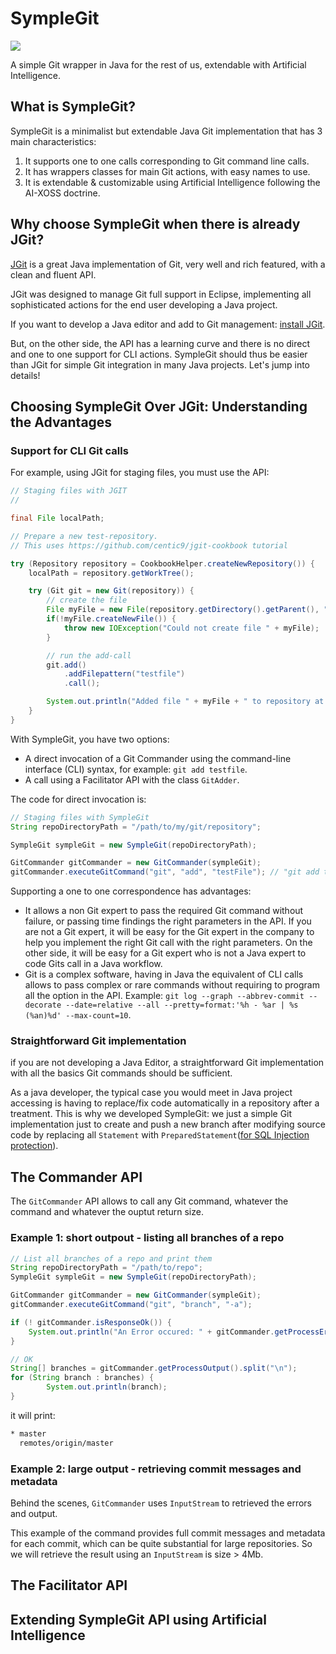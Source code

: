 # SympleGit
<img src="https://www.symplegit.com/img/arrow_fork2.png" />

A simple Git wrapper in Java for the rest of us, extendable with Artificial Intelligence.

## What is SympleGit?

SympleGit is a minimalist but extendable Java Git implementation that has 3 main characteristics:

1. It supports one to one calls corresponding to Git command line calls.
2. It has wrappers classes for main Git actions, with easy names to use.
3. It is extendable & customizable using Artificial Intelligence  following the AI-XOSS doctrine.

## Why choose SympleGit when there is already JGit?

[JGit](https://www.eclipse.org/jgit/) is a great Java implementation of Git, very well and rich featured, with a clean and fluent API. 

JGit was designed to manage Git full support in Eclipse, implementing all sophisticated actions for the end user developing  a Java project. 

If you want to develop a Java editor and add to Git management: [install JGit](https://mvnrepository.com/artifact/org.eclipse.jgit/org.eclipse.jgit).

But, on the other side, the API has a learning curve and there is no direct and one to one support for CLI actions. SympleGit  should thus be easier than JGit for simple Git integration in many Java projects. Let's jump into details!

## Choosing SympleGit Over JGit: Understanding the Advantages

### Support for CLI Git calls

For example, using JGit for staging files, you must use the API:

```java
// Staging files with JGIT
//

final File localPath;

// Prepare a new test-repository. 
// This uses https://github.com/centic9/jgit-cookbook tutorial

try (Repository repository = CookbookHelper.createNewRepository()) {
    localPath = repository.getWorkTree();

    try (Git git = new Git(repository)) {
        // create the file
        File myFile = new File(repository.getDirectory().getParent(), "testfile");
        if(!myFile.createNewFile()) {
            throw new IOException("Could not create file " + myFile);
        }

        // run the add-call
        git.add()
            .addFilepattern("testfile")
            .call();

        System.out.println("Added file " + myFile + " to repository at " + repository.getDirectory());
    }
}

```

With SympleGit, you have two options:

- A direct invocation of a Git Commander using the command-line interface (CLI) syntax, for example: `git add testfile`.
- A call using a Facilitator API with the class `GitAdder`.

The code for direct invocation is:

```java
// Staging files with SympleGit
String repoDirectoryPath = "/path/to/my/git/repository";

SympleGit sympleGit = new SympleGit(repoDirectoryPath);

GitCommander gitCommander = new GitCommander(sympleGit);
gitCommander.executeGitCommand("git", "add", "testFile"); // "git add testfile" ;-)
```

Supporting a one to one correspondence has advantages:

- It allows a non Git expert to pass the required Git command without failure, or passing time findings the right parameters in the API. If you are not a Git expert, it will be easy for the Git expert in the company to help you implement the right Git call with the right parameters. On the other side, it will be easy for a Git expert who is not a Java expert to code Gits call in a Java workflow.
- Git is a complex software, having in Java the equivalent of CLI calls allows to pass complex or rare commands without requiring to program all the option in the API. Example: `git log --graph --abbrev-commit --decorate --date=relative --all --pretty=format:'%h - %ar | %s (%an)%d' --max-count=10`.

### Straightforward Git implementation

if you are not developing a Java Editor, a straightforward Git implementation with all the basics Git commands should be sufficient.

As a java developer, the typical case you would meet in Java project accessing is having to replace/fix code automatically in a repository after a treatment. This is why we developed SympleGit: we just a simple Git implementation just to create and push a new branch after modifying source code by replacing all `Statement` with `PreparedStatement`([for SQL Injection protection](https://www.sqlephant.com/product/#sqli)).

## The Commander API

The `GitCommander` API allows to call any Git command, whatever the command and whatever the ouptut return size.

### Example 1: short outpout - listing all branches of a repo

```java
// List all branches of a repo and print them 
String repoDirectoryPath = "/path/to/repo";
SympleGit sympleGit = new SympleGit(repoDirectoryPath);

GitCommander gitCommander = new GitCommander(sympleGit);
gitCommander.executeGitCommand("git", "branch", "-a");

if (! gitCommander.isResponseOk()) {
    System.out.println("An Error occured: " + gitCommander.getProcessError());
}

// OK
String[] branches = gitCommander.getProcessOutput().split("\n");
for (String branch : branches) {
        System.out.println(branch);
}
```

it will print:

```bash
* master
  remotes/origin/master
```



### Example 2: large output - retrieving commit messages and metadata

Behind the scenes, `GitCommander` uses `InputStream` to retrieved the errors and output.

This example  of the command provides full commit messages and metadata for each commit, which can be quite substantial for large repositories.  So we will retrieve the result  using an `InputStream` is size > 4Mb.





## The Facilitator API



## Extending SympleGit API using Artificial Intelligence

